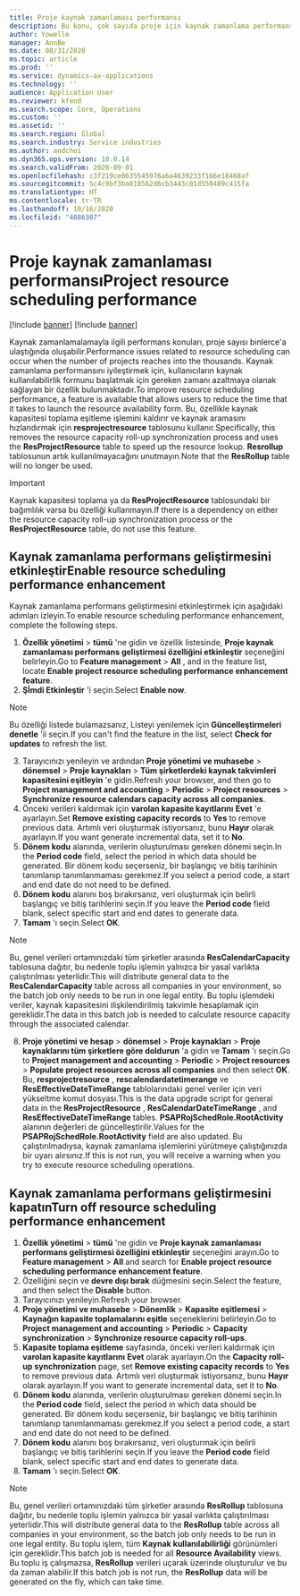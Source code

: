 ```yaml
---
title: Proje kaynak zamanlaması performansı
description: Bu konu, çok sayıda proje için kaynak zamanlama performansının nasıl artıracağı hakkında bilgi sağlar.
author: Yowelle
manager: AnnBe
ms.date: 08/31/2020
ms.topic: article
ms.prod: ''
ms.service: dynamics-ax-applications
ms.technology: ''
audience: Application User
ms.reviewer: kfend
ms.search.scope: Core, Operations
ms.custom: ''
ms.assetid: ''
ms.search.region: Global
ms.search.industry: Service industries
ms.author: andchoi
ms.dyn365.ops.version: 10.0.14
ms.search.validFrom: 2020-09-01
ms.openlocfilehash: c3f219ce0635545976a6a4639233f166e18468af
ms.sourcegitcommit: 5c4c9bf3ba018562d6cb3443c01d550489c415fa
ms.translationtype: HT
ms.contentlocale: tr-TR
ms.lasthandoff: 10/16/2020
ms.locfileid: "4086307"
---
```

# <a name="project-resource-scheduling-performance"></a><span data-ttu-id="d5336-103">Proje kaynak zamanlaması performansı</span><span class="sxs-lookup"><span data-stu-id="d5336-103">Project resource scheduling performance</span></span>

[!include [banner](../includes/banner.md)]
[!include [banner](../includes/preview-banner.md)]


<span data-ttu-id="d5336-104">Kaynak zamanlamalamayla ilgili performans konuları, proje sayısı binlerce'a ulaştığında oluşabilir.</span><span class="sxs-lookup"><span data-stu-id="d5336-104">Performance issues related to resource scheduling can occur when the number of projects reaches into the thousands.</span></span> <span data-ttu-id="d5336-105">Kaynak zamanlama performansını iyileştirmek için, kullanıcıların kaynak kullanılabilirlik formunu başlatmak için gereken zamanı azaltmaya olanak sağlayan bir özellik bulunmaktadır.</span><span class="sxs-lookup"><span data-stu-id="d5336-105">To improve resource scheduling performance, a feature is available that allows users to reduce the time that it takes to launch the resource availability form.</span></span> <span data-ttu-id="d5336-106">Bu, özellikle kaynak kapasitesi toplama eşitleme işlemini kaldırır ve kaynak aramasını hızlandırmak için **resprojectresource** tablosunu kullanır.</span><span class="sxs-lookup"><span data-stu-id="d5336-106">Specifically, this removes the resource capacity roll-up synchronization process and uses the **ResProjectResource** table to speed up the resource lookup.</span></span> <span data-ttu-id="d5336-107">**Resrollup** tablosunun artık kullanılmayacağını unutmayın.</span><span class="sxs-lookup"><span data-stu-id="d5336-107">Note that the **ResRollup** table will no longer be used.</span></span>

> [!IMPORTANT]
> <span data-ttu-id="d5336-108">Kaynak kapasitesi toplama ya da **ResProjectResource** tablosundaki bir bağımlılık varsa bu özelliği kullanmayın.</span><span class="sxs-lookup"><span data-stu-id="d5336-108">If there is a dependency on either the resource capacity roll-up synchronization process or the **ResProjectResource** table, do not use this feature.</span></span>

## <a name="enable-resource-scheduling-performance-enhancement"></a><span data-ttu-id="d5336-109">Kaynak zamanlama performans geliştirmesini etkinleştir</span><span class="sxs-lookup"><span data-stu-id="d5336-109">Enable resource scheduling performance enhancement</span></span>
<span data-ttu-id="d5336-110">Kaynak zamanlama performans geliştirmesini etkinleştirmek için aşağıdaki adımları izleyin.</span><span class="sxs-lookup"><span data-stu-id="d5336-110">To enable resource scheduling performance enhancement, complete the following steps.</span></span>

1. <span data-ttu-id="d5336-111">**Özellik yönetimi** > **tümü** 'ne gidin ve özellik listesinde, **Proje kaynak zamanlaması performans geliştirmesi özelliğini etkinleştir** seçeneğini belirleyin.</span><span class="sxs-lookup"><span data-stu-id="d5336-111">Go to **Feature management** > **All** , and in the feature list, locate **Enable project resource scheduling performance enhancement feature**.</span></span>
2. <span data-ttu-id="d5336-112">**Şİmdi Etkinleştir** 'i seçin.</span><span class="sxs-lookup"><span data-stu-id="d5336-112">Select **Enable now**.</span></span>

> [!NOTE]
> <span data-ttu-id="d5336-113">Bu özelliği listede bulamazsanız, Listeyi yenilemek için **Güncelleştirmeleri denetle** 'ii seçin.</span><span class="sxs-lookup"><span data-stu-id="d5336-113">If you can't find the feature in the list, select **Check for updates** to refresh the list.</span></span>

3. <span data-ttu-id="d5336-114">Tarayıcınızı yenileyin ve ardından **Proje yönetimi ve muhasebe** > **dönemsel** > **Proje kaynakları** > **Tüm şirketlerdeki kaynak takvimleri kapasitesini eşitleyin** 'e gidin.</span><span class="sxs-lookup"><span data-stu-id="d5336-114">Refresh your browser, and then go to **Project management and accounting** > **Periodic** > **Project resources** > **Synchronize resource calendars capacity across all companies**.</span></span>
4. <span data-ttu-id="d5336-115">Önceki verileri kaldırmak için **varolan kapasite kayıtlarını** **Evet** 'e ayarlayın.</span><span class="sxs-lookup"><span data-stu-id="d5336-115">Set **Remove existing capacity records** to **Yes** to remove previous data.</span></span> <span data-ttu-id="d5336-116">Artımlı veri oluşturmak istiyorsanız, bunu **Hayır** olarak ayarlayın.</span><span class="sxs-lookup"><span data-stu-id="d5336-116">If you want generate incremental data, set it to **No**.</span></span>
5. <span data-ttu-id="d5336-117">**Dönem kodu** alanında, verilerin oluşturulması gereken dönemi seçin.</span><span class="sxs-lookup"><span data-stu-id="d5336-117">In the **Period code** field, select the period in which data should be generated.</span></span> <span data-ttu-id="d5336-118">Bir dönem kodu seçerseniz, bir başlangıç ve bitiş tarihinin tanımlanıp tanımlanmaması gerekmez.</span><span class="sxs-lookup"><span data-stu-id="d5336-118">If you select a period code, a start and end date do not need to be defined.</span></span>
6. <span data-ttu-id="d5336-119">**Dönem kodu** alanını boş bırakırsanız, veri oluşturmak için belirli başlangıç ve bitiş tarihlerini seçin.</span><span class="sxs-lookup"><span data-stu-id="d5336-119">If you leave the **Period code** field blank, select specific start and end dates to generate data.</span></span>
7. <span data-ttu-id="d5336-120">**Tamam** 'ı seçin.</span><span class="sxs-lookup"><span data-stu-id="d5336-120">Select **OK**.</span></span>

 > [!NOTE]
 > <span data-ttu-id="d5336-121">Bu, genel verileri ortamınızdaki tüm şirketler arasında **ResCalendarCapacity** tablosuna dağıtır, bu nedenle toplu işlemin yalnızca bir yasal varlıkta çalıştırılması yeterlidir.</span><span class="sxs-lookup"><span data-stu-id="d5336-121">This will distribute general data to the **ResCalendarCapacity** table across all companies in your environment, so the batch job only needs to be run in one legal entity.</span></span> <span data-ttu-id="d5336-122">Bu toplu işlemdeki veriler, kaynak kapasitesini ilişkilendirilmiş takvimle hesaplamak için gereklidir.</span><span class="sxs-lookup"><span data-stu-id="d5336-122">The data in this batch job is needed to calculate resource capacity through the associated calendar.</span></span>

8. <span data-ttu-id="d5336-123">**Proje yönetimi ve hesap** > **dönemsel** > **Proje kaynakları** > **Proje kaynaklarını tüm şirketlere göre doldurun** 'a gidin ve **Tamam** 'ı seçin.</span><span class="sxs-lookup"><span data-stu-id="d5336-123">Go to **Project management and accounting** > **Periodic** > **Project resources** > **Populate project resources across all companies** and then select **OK**.</span></span> <span data-ttu-id="d5336-124">Bu, **resprojectresource** , **rescalendardatetimerange** ve **ResEffectiveDateTimeRange** tablolarındaki genel veriler için veri yükseltme komut dosyası.</span><span class="sxs-lookup"><span data-stu-id="d5336-124">This is the data upgrade script for general data in the **ResProjectResource** , **ResCalendarDateTimeRange** , and **ResEffectiveDateTimeRange** tables.</span></span> <span data-ttu-id="d5336-125">**PSAPRojSchedRole.RootActivity** alanının değerleri de güncelleştirilir.</span><span class="sxs-lookup"><span data-stu-id="d5336-125">Values for the **PSAPRojSchedRole.RootActivity** field are also updated.</span></span> <span data-ttu-id="d5336-126">Bu çalıştırılmadıysa, kaynak zamanlama işlemlerini yürütmeye çalıştığınızda bir uyarı alırsınız.</span><span class="sxs-lookup"><span data-stu-id="d5336-126">If this is not run, you will receive a warning when you try to execute resource scheduling operations.</span></span>
 
## <a name="turn-off-resource-scheduling-performance-enhancement"></a><span data-ttu-id="d5336-127">Kaynak zamanlama performans geliştirmesini kapatın</span><span class="sxs-lookup"><span data-stu-id="d5336-127">Turn off resource scheduling performance enhancement</span></span>

1. <span data-ttu-id="d5336-128">**Özellik yönetimi** > **tümü** 'ne gidin ve **Proje kaynak zamanlaması performans geliştirmesi özelliğini etkinleştir** seçeneğini arayın.</span><span class="sxs-lookup"><span data-stu-id="d5336-128">Go to **Feature management** > **All**  and search for **Enable project resource scheduling performance enhancement feature**.</span></span>
2. <span data-ttu-id="d5336-129">Özelliğini seçin ve **devre dışı bırak** düğmesini seçin.</span><span class="sxs-lookup"><span data-stu-id="d5336-129">Select the feature, and then select the **Disable** button.</span></span>
3. <span data-ttu-id="d5336-130">Tarayıcınızı yenileyin.</span><span class="sxs-lookup"><span data-stu-id="d5336-130">Refresh your browser.</span></span>
4. <span data-ttu-id="d5336-131">**Proje yönetimi ve muhasebe** > **Dönemlik** > **Kapasite eşitlemesi** > **Kaynağın kapasite toplamalarını eşitle** seçeneklerini belirleyin.</span><span class="sxs-lookup"><span data-stu-id="d5336-131">Go to **Project management and accounting** > **Periodic** > **Capacity synchronization** > **Synchronize resource capacity roll-ups**.</span></span>
5. <span data-ttu-id="d5336-132">**Kapasite toplama eşitleme** sayfasında, önceki verileri kaldırmak için **varolan kapasite kayıtlarını** **Evet** olarak ayarlayın.</span><span class="sxs-lookup"><span data-stu-id="d5336-132">On the **Capacity roll-up synchronization** page, set **Remove existing capacity records** to **Yes** to remove previous data.</span></span> <span data-ttu-id="d5336-133">Artımlı veri oluşturmak istiyorsanız, bunu **Hayır** olarak ayarlayın.</span><span class="sxs-lookup"><span data-stu-id="d5336-133">If you want to generate incremental data, set it to **No**.</span></span>
6. <span data-ttu-id="d5336-134">**Dönem kodu** alanında, verilerin oluşturulması gereken dönemi seçin.</span><span class="sxs-lookup"><span data-stu-id="d5336-134">In the **Period code** field, select the period in which data should be generated.</span></span> <span data-ttu-id="d5336-135">Bir dönem kodu seçerseniz, bir başlangıç ve bitiş tarihinin tanımlanıp tanımlanmaması gerekmez.</span><span class="sxs-lookup"><span data-stu-id="d5336-135">If you select a period code, a start and end date do not need to be defined.</span></span>
7. <span data-ttu-id="d5336-136">**Dönem kodu** alanını boş bırakırsanız, veri oluşturmak için belirli başlangıç ve bitiş tarihlerini seçin.</span><span class="sxs-lookup"><span data-stu-id="d5336-136">If you leave the **Period code** field blank, select specific start and end dates to generate data.</span></span>
8. <span data-ttu-id="d5336-137">**Tamam** 'ı seçin.</span><span class="sxs-lookup"><span data-stu-id="d5336-137">Select **OK**.</span></span>

> [!NOTE]
> <span data-ttu-id="d5336-138">Bu, genel verileri ortamınızdaki tüm şirketler arasında **ResRollup** tablosuna dağıtır, bu nedenle toplu işlemin yalnızca bir yasal varlıkta çalıştırılması yeterlidir.</span><span class="sxs-lookup"><span data-stu-id="d5336-138">This will distribute general data to the **ResRollup** table across all companies in your environment, so the batch job only needs to be run in one legal entity.</span></span> <span data-ttu-id="d5336-139">Bu toplu işlem, tüm **Kaynak kullanılabilirliği** görünümleri için gereklidir.</span><span class="sxs-lookup"><span data-stu-id="d5336-139">This batch job is needed for all **Resource Availability** views.</span></span> <span data-ttu-id="d5336-140">Bu toplu iş çalışmazsa, **ResRollup** verileri uçarak üzerinde oluşturulur ve bu da zaman alabilir.</span><span class="sxs-lookup"><span data-stu-id="d5336-140">If this batch job is not run, the **ResRollup** data will be generated on the fly, which can take time.</span></span>

